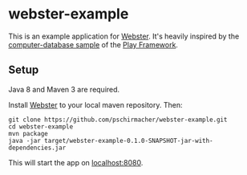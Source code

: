 webster-example
===============

This is an example application for [Webster](https://github.com/pschirmacher/webster). It's heavily inspired by the [computer-database sample](https://github.com/playframework/playframework/tree/master/samples/java/computer-database)
of the [Play Framework](http://playframework.com/).

Setup
-----

Java 8 and Maven 3 are required.

Install [Webster](https://github.com/pschirmacher/webster) to your local maven repository. Then:

    git clone https://github.com/pschirmacher/webster-example.git
    cd webster-example
    mvn package
    java -jar target/webster-example-0.1.0-SNAPSHOT-jar-with-dependencies.jar

This will start the app on [localhost:8080](http://localhost:8080).